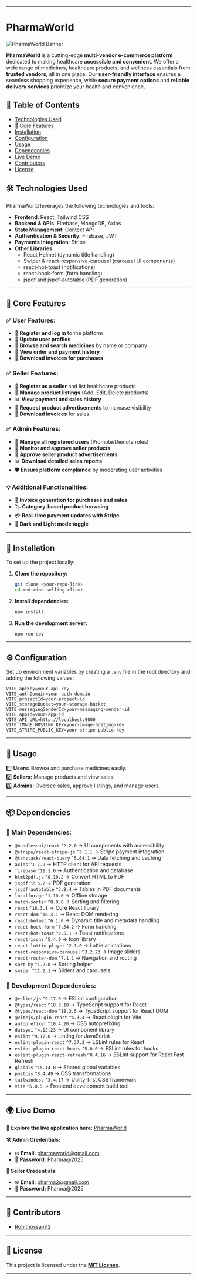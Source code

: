 
---

# **PharmaWorld**  
![PharmaWorld Banner](https://i.ibb.co/JwbL3xYW/Capture-PNGytsfdts.png)  

**PharmaWorld** is a cutting-edge **multi-vendor e-commerce platform** dedicated to making healthcare **accessible and convenient**. We offer a wide range of medicines, healthcare products, and wellness essentials from **trusted vendors**, all in one place. Our **user-friendly interface** ensures a seamless shopping experience, while **secure payment options** and **reliable delivery services** prioritize your health and convenience.  

## **📖 Table of Contents**  
- [Technologies Used](#technologies-used)  
- [🚀 Core Features](#core-features)  
- [Installation](#installation)  
- [Configuration](#configuration)  
- [Usage](#usage)  
- [Dependencies](#dependencies)  
- [Live Demo](#live-demo)  
- [Contributors](#contributors)  
- [License](#license)  

## **🛠 Technologies Used**  
PharmaWorld leverages the following technologies and tools:  
- **Frontend**: React, Tailwind CSS  
- **Backend & APIs**: Firebase, MongoDB, Axios  
- **State Management**: Context API  
- **Authentication & Security**: Firebase, JWT  
- **Payments Integration**: Stripe  
- **Other Libraries**:  
  - React Helmet (dynamic title handling)  
  - Swiper & react-responsive-carousel (carousel UI components)  
  - react-hot-toast (notifications)  
  - react-hook-form (form handling)  
  - jspdf and jspdf-autotable (PDF generation)  

---

## **🚀 Core Features**  

### **✅ User Features:**  
- 🔹 **Register and log in** to the platform  
- 🔹 **Update user profiles**  
- 🔹 **Browse and search medicines** by name or company  
- 🔹 **View order and payment history**  
- 🔹 **Download invoices for purchases**  

### **✅ Seller Features:**  
- 🏪 **Register as a seller** and list healthcare products  
- 📝 **Manage product listings** (Add, Edit, Delete products)  
- 📊 **View payment and sales history**  
- 📢 **Request product advertisements** to increase visibility  
- 📄 **Download invoices** for sales  

### **✅ Admin Features:**  
- 👤 **Manage all registered users** (Promote/Demote roles)  
- 🔎 **Monitor and approve seller products**  
- 📢 **Approve seller product advertisements**  
- 📊 **Download detailed sales reports**  
- 🛡 **Ensure platform compliance** by moderating user activities  

### **💡 Additional Functionalities:**  
- 📜 **Invoice generation for purchases and sales**  
- 🏷 **Category-based product browsing**  
- 💳 **Real-time payment updates with Stripe**  
- 🌙 **Dark and Light mode toggle**  

---

## **📌 Installation**  

To set up the project locally:  

1. **Clone the repository:**  
   ```bash
   git clone <your-repo-link>
   cd medicine-selling-client
   ```  

2. **Install dependencies:**  
   ```bash
   npm install
   ```  

3. **Run the development server:**  
   ```bash
   npm run dev
   ```  

---

## **⚙ Configuration**  

Set up environment variables by creating a `.env` file in the root directory and adding the following values:  
```env
VITE_apiKey=your-api-key
VITE_authDomain=your-auth-domain
VITE_projectId=your-project-id
VITE_storageBucket=your-storage-bucket
VITE_messagingSenderId=your-messaging-sender-id
VITE_appId=your-app-id
VITE_API_URL=http://localhost:9000
VITE_IMAGE_HOSTING_KEY=your-image-hosting-key
VITE_STRIPE_PUBLIC_KEY=your-stripe-public-key
```  

---

## **📖 Usage**  
1️⃣ **Users:** Browse and purchase medicines easily.  
2️⃣ **Sellers:** Manage products and view sales.  
3️⃣ **Admins:** Oversee sales, approve listings, and manage users.  

---

## **📦 Dependencies**  

### **🔹 Main Dependencies:**  
- `@headlessui/react` `^2.2.0` → UI components with accessibility  
- `@stripe/react-stripe-js` `^3.1.1` → Stripe payment integration  
- `@tanstack/react-query` `^5.64.1` → Data fetching and caching  
- `axios` `^1.7.9` → HTTP client for API requests  
- `firebase` `^11.1.0` → Authentication and database  
- `html2pdf.js` `^0.10.2` → Convert HTML to PDF  
- `jspdf` `^2.5.2` → PDF generation  
- `jspdf-autotable` `^3.8.4` → Tables in PDF documents  
- `localforage` `^1.10.0` → Offline storage  
- `match-sorter` `^8.0.0` → Sorting and filtering  
- `react` `^18.3.1` → Core React library  
- `react-dom` `^18.3.1` → React DOM rendering  
- `react-helmet` `^6.1.0` → Dynamic title and metadata handling  
- `react-hook-form` `^7.54.2` → Form handling  
- `react-hot-toast` `^2.5.1` → Toast notifications  
- `react-icons` `^5.4.0` → Icon library  
- `react-lottie-player` `^2.1.0` → Lottie animations  
- `react-responsive-carousel` `^3.2.23` → Image sliders  
- `react-router-dom` `^7.1.1` → Navigation and routing  
- `sort-by` `^1.2.0` → Sorting helper  
- `swiper` `^11.2.1` → Sliders and carousels  

### **🔹 Development Dependencies:**  
- `@eslint/js` `^9.17.0` → ESLint configuration  
- `@types/react` `^18.3.18` → TypeScript support for React  
- `@types/react-dom` `^18.3.5` → TypeScript support for React DOM  
- `@vitejs/plugin-react` `^4.3.4` → React plugin for Vite  
- `autoprefixer` `^10.4.20` → CSS autoprefixing  
- `daisyui` `^4.12.23` → UI component library  
- `eslint` `^9.17.0` → Linting for JavaScript  
- `eslint-plugin-react` `^7.37.2` → ESLint rules for React  
- `eslint-plugin-react-hooks` `^5.0.0` → ESLint rules for hooks  
- `eslint-plugin-react-refresh` `^0.4.16` → ESLint support for React Fast Refresh  
- `globals` `^15.14.0` → Shared global variables  
- `postcss` `^8.4.49` → CSS transformations  
- `tailwindcss` `^3.4.17` → Utility-first CSS framework  
- `vite` `^6.0.5` → Frontend development build tool  

---

## **🌍 Live Demo**  

🔗 **Explore the live application here:** [PharmaWorld](https://endearing-fenglisu-dad95b.netlify.app)  

**🛠 Admin Credentials:**  
- ✉ **Email:** pharmaworld@gmail.com  
- 🔑 **Password:** Pharma@2025  

**🛒 Seller Credentials:**  
- ✉ **Email:** pharma2@gmail.com  
- 🔑 **Password:** Pharma@2025  

---

## **🤝 Contributors**  
- [Rohithossain12](https://github.com/Rohithossain12)  

---

## **📜 License**  
This project is licensed under the **[MIT License](./LICENSE)**.  

---

